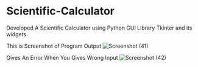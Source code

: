 # Scientific-Calculator
 Developed A Scientific Calculator using Python GUI Library Tkinter and its widgets.
 
 This is Screenshot of Program Output
 ![Screenshot (41)](https://user-images.githubusercontent.com/64455541/100498846-03dd9300-318b-11eb-9859-978d7509c9b1.png)

Gives An Error When You Gives Wrong Input
![Screenshot (42)](https://user-images.githubusercontent.com/64455541/100498865-2bccf680-318b-11eb-94f0-5ec291743f76.png)
